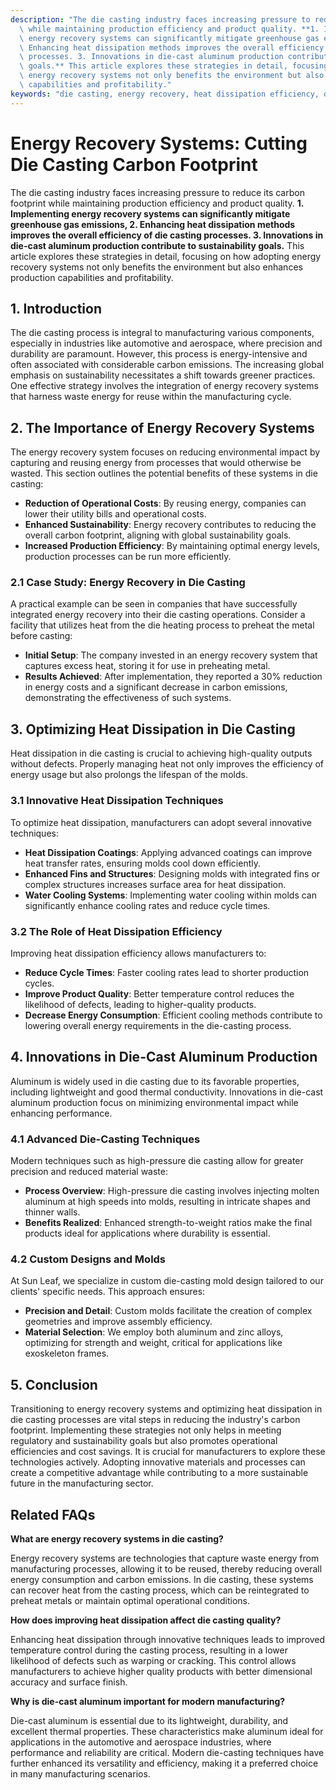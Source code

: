 ```yaml
---
description: "The die casting industry faces increasing pressure to reduce its carbon footprint\
  \ while maintaining production efficiency and product quality. **1. Implementing\
  \ energy recovery systems can significantly mitigate greenhouse gas emissions, 2.\
  \ Enhancing heat dissipation methods improves the overall efficiency of die casting\
  \ processes. 3. Innovations in die-cast aluminum production contribute to sustainability\
  \ goals.** This article explores these strategies in detail, focusing on how adopting\
  \ energy recovery systems not only benefits the environment but also enhances production\
  \ capabilities and profitability."
keywords: "die casting, energy recovery, heat dissipation efficiency, die-cast aluminum"
---
```

# Energy Recovery Systems: Cutting Die Casting Carbon Footprint

The die casting industry faces increasing pressure to reduce its carbon footprint while maintaining production efficiency and product quality. **1. Implementing energy recovery systems can significantly mitigate greenhouse gas emissions, 2. Enhancing heat dissipation methods improves the overall efficiency of die casting processes. 3. Innovations in die-cast aluminum production contribute to sustainability goals.** This article explores these strategies in detail, focusing on how adopting energy recovery systems not only benefits the environment but also enhances production capabilities and profitability.

## 1. Introduction 

The die casting process is integral to manufacturing various components, especially in industries like automotive and aerospace, where precision and durability are paramount. However, this process is energy-intensive and often associated with considerable carbon emissions. The increasing global emphasis on sustainability necessitates a shift towards greener practices. One effective strategy involves the integration of energy recovery systems that harness waste energy for reuse within the manufacturing cycle.

## 2. The Importance of Energy Recovery Systems

The energy recovery system focuses on reducing environmental impact by capturing and reusing energy from processes that would otherwise be wasted. This section outlines the potential benefits of these systems in die casting:

- **Reduction of Operational Costs**: By reusing energy, companies can lower their utility bills and operational costs.
- **Enhanced Sustainability**: Energy recovery contributes to reducing the overall carbon footprint, aligning with global sustainability goals.
- **Increased Production Efficiency**: By maintaining optimal energy levels, production processes can be run more efficiently.

### 2.1 Case Study: Energy Recovery in Die Casting

A practical example can be seen in companies that have successfully integrated energy recovery into their die casting operations. Consider a facility that utilizes heat from the die heating process to preheat the metal before casting:

- **Initial Setup**: The company invested in an energy recovery system that captures excess heat, storing it for use in preheating metal.
- **Results Achieved**: After implementation, they reported a 30% reduction in energy costs and a significant decrease in carbon emissions, demonstrating the effectiveness of such systems.

## 3. Optimizing Heat Dissipation in Die Casting

Heat dissipation in die casting is crucial to achieving high-quality outputs without defects. Properly managing heat not only improves the efficiency of energy usage but also prolongs the lifespan of the molds. 

### 3.1 Innovative Heat Dissipation Techniques

To optimize heat dissipation, manufacturers can adopt several innovative techniques:

- **Heat Dissipation Coatings**: Applying advanced coatings can improve heat transfer rates, ensuring molds cool down efficiently.
- **Enhanced Fins and Structures**: Designing molds with integrated fins or complex structures increases surface area for heat dissipation.
- **Water Cooling Systems**: Implementing water cooling within molds can significantly enhance cooling rates and reduce cycle times.

### 3.2 The Role of Heat Dissipation Efficiency

Improving heat dissipation efficiency allows manufacturers to:

- **Reduce Cycle Times**: Faster cooling rates lead to shorter production cycles.
- **Improve Product Quality**: Better temperature control reduces the likelihood of defects, leading to higher-quality products.
- **Decrease Energy Consumption**: Efficient cooling methods contribute to lowering overall energy requirements in the die-casting process.

## 4. Innovations in Die-Cast Aluminum Production

Aluminum is widely used in die casting due to its favorable properties, including lightweight and good thermal conductivity. Innovations in die-cast aluminum production focus on minimizing environmental impact while enhancing performance.

### 4.1 Advanced Die-Casting Techniques

Modern techniques such as high-pressure die casting allow for greater precision and reduced material waste:

- **Process Overview**: High-pressure die casting involves injecting molten aluminum at high speeds into molds, resulting in intricate shapes and thinner walls.
- **Benefits Realized**: Enhanced strength-to-weight ratios make the final products ideal for applications where durability is essential.

### 4.2 Custom Designs and Molds

At Sun Leaf, we specialize in custom die-casting mold design tailored to our clients' specific needs. This approach ensures:

- **Precision and Detail**: Custom molds facilitate the creation of complex geometries and improve assembly efficiency.
- **Material Selection**: We employ both aluminum and zinc alloys, optimizing for strength and weight, critical for applications like exoskeleton frames.

## 5. Conclusion

Transitioning to energy recovery systems and optimizing heat dissipation in die casting processes are vital steps in reducing the industry's carbon footprint. Implementing these strategies not only helps in meeting regulatory and sustainability goals but also promotes operational efficiencies and cost savings. It is crucial for manufacturers to explore these technologies actively. Adopting innovative materials and processes can create a competitive advantage while contributing to a more sustainable future in the manufacturing sector.

## Related FAQs

**What are energy recovery systems in die casting?**

Energy recovery systems are technologies that capture waste energy from manufacturing processes, allowing it to be reused, thereby reducing overall energy consumption and carbon emissions. In die casting, these systems can recover heat from the casting process, which can be reintegrated to preheat metals or maintain optimal operational conditions.

**How does improving heat dissipation affect die casting quality?**

Enhancing heat dissipation through innovative techniques leads to improved temperature control during the casting process, resulting in a lower likelihood of defects such as warping or cracking. This control allows manufacturers to achieve higher quality products with better dimensional accuracy and surface finish.

**Why is die-cast aluminum important for modern manufacturing?**

Die-cast aluminum is essential due to its lightweight, durability, and excellent thermal properties. These characteristics make aluminum ideal for applications in the automotive and aerospace industries, where performance and reliability are critical. Modern die-casting techniques have further enhanced its versatility and efficiency, making it a preferred choice in many manufacturing scenarios.

